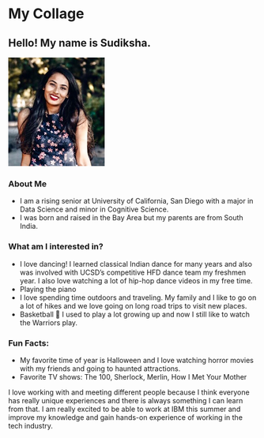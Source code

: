 # My Collage
## Hello! My name is Sudiksha.

<img src="small_profile.jpeg" width="195" height= "220"/>

### About Me
- I am a rising senior at University of California, San Diego with a major in Data Science and minor in Cognitive Science.
- I was born and raised in the Bay Area but my parents are from South India.

### What am I interested in?
- I love dancing! I learned classical Indian dance for many years and also was involved with UCSD’s competitive HFD dance team my freshmen year. I also love watching a lot of hip-hop dance videos in my free time.
- Playing the piano
- I love spending time outdoors and traveling. My family and I like to go on a lot of hikes and we love going on long road trips to visit new places.
- Basketball 🏀  I used to play a lot growing up and now I still like to watch the Warriors play.

### Fun Facts:
- My favorite time of year is Halloween and I love watching horror movies with my friends and going to haunted attractions.
- Favorite TV shows: The 100, Sherlock, Merlin, How I Met Your Mother

I love working with and meeting different people because I think everyone has really unique experiences and there is always something I can learn from that. I am really excited to be able to work at IBM this summer and improve my knowledge and gain hands-on experience of working in the tech industry. 





